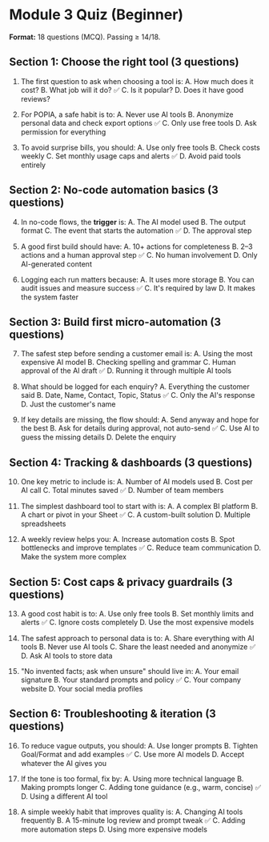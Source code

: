 # Module 3 Quiz (Beginner)

**Format:** 18 questions (MCQ). Passing ≥ 14/18.

## Section 1: Choose the right tool (3 questions)

1. The first question to ask when choosing a tool is:
   A. How much does it cost?
   B. What job will it do? ✅
   C. Is it popular?
   D. Does it have good reviews?

2. For POPIA, a safe habit is to:
   A. Never use AI tools
   B. Anonymize personal data and check export options ✅
   C. Only use free tools
   D. Ask permission for everything

3. To avoid surprise bills, you should:
   A. Use only free tools
   B. Check costs weekly
   C. Set monthly usage caps and alerts ✅
   D. Avoid paid tools entirely

## Section 2: No-code automation basics (3 questions)

4. In no-code flows, the **trigger** is:
   A. The AI model used
   B. The output format
   C. The event that starts the automation ✅
   D. The approval step

5. A good first build should have:
   A. 10+ actions for completeness
   B. 2–3 actions and a human approval step ✅
   C. No human involvement
   D. Only AI-generated content

6. Logging each run matters because:
   A. It uses more storage
   B. You can audit issues and measure success ✅
   C. It's required by law
   D. It makes the system faster

## Section 3: Build first micro-automation (3 questions)

7. The safest step before sending a customer email is:
   A. Using the most expensive AI model
   B. Checking spelling and grammar
   C. Human approval of the AI draft ✅
   D. Running it through multiple AI tools

8. What should be logged for each enquiry?
   A. Everything the customer said
   B. Date, Name, Contact, Topic, Status ✅
   C. Only the AI's response
   D. Just the customer's name

9. If key details are missing, the flow should:
   A. Send anyway and hope for the best
   B. Ask for details during approval, not auto-send ✅
   C. Use AI to guess the missing details
   D. Delete the enquiry

## Section 4: Tracking & dashboards (3 questions)

10. One key metric to include is:
    A. Number of AI models used
    B. Cost per AI call
    C. Total minutes saved ✅
    D. Number of team members

11. The simplest dashboard tool to start with is:
    A. A complex BI platform
    B. A chart or pivot in your Sheet ✅
    C. A custom-built solution
    D. Multiple spreadsheets

12. A weekly review helps you:
    A. Increase automation costs
    B. Spot bottlenecks and improve templates ✅
    C. Reduce team communication
    D. Make the system more complex

## Section 5: Cost caps & privacy guardrails (3 questions)

13. A good cost habit is to:
    A. Use only free tools
    B. Set monthly limits and alerts ✅
    C. Ignore costs completely
    D. Use the most expensive models

14. The safest approach to personal data is to:
    A. Share everything with AI tools
    B. Never use AI tools
    C. Share the least needed and anonymize ✅
    D. Ask AI tools to store data

15. "No invented facts; ask when unsure" should live in:
    A. Your email signature
    B. Your standard prompts and policy ✅
    C. Your company website
    D. Your social media profiles

## Section 6: Troubleshooting & iteration (3 questions)

16. To reduce vague outputs, you should:
    A. Use longer prompts
    B. Tighten Goal/Format and add examples ✅
    C. Use more AI models
    D. Accept whatever the AI gives you

17. If the tone is too formal, fix by:
    A. Using more technical language
    B. Making prompts longer
    C. Adding tone guidance (e.g., warm, concise) ✅
    D. Using a different AI tool

18. A simple weekly habit that improves quality is:
    A. Changing AI tools frequently
    B. A 15-minute log review and prompt tweak ✅
    C. Adding more automation steps
    D. Using more expensive models
